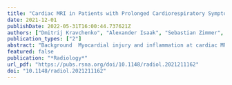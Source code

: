 ```yaml
---
title: "Cardiac MRI in Patients with Prolonged Cardiorespiratory Symptoms                     after Mild to Moderate COVID-19"
date: 2021-12-01
publishDate: 2022-05-31T16:00:44.737621Z
authors: ["Dmitrij Kravchenko", "Alexander Isaak", "Sebastian Zimmer", "Narine Mesropyan", "Matthäus Reinert", "Anton Faron", "Claus C. Pieper", "Annkristin Heine", "Markus Velten", "Jacob Nattermann", "Daniel Kuetting", "Georg D. Duerr", "Ulrike I. Attenberger", "Julian A. Luetkens"]
publication_types: ["2"]
abstract: "Background  Myocardial injury and inflammation at cardiac MRI in patients with COVID-19 have been described in recent publications. Concurrently, a chronic COVID-19 syndrome (CCS) after SARS-CoV-2 infection has been observed and manifests with symptoms such as fatigue and exertional dyspnea.  Purpose  To explore the relationship between CCS and myocardial injury and inflammation as an underlying cause of the persistent complaints in previously healthy individuals.  Materials and Methods  In this prospective study from January 2021 to April 2021, study participants without known cardiac or pulmonary diseases prior to SARS-CoV-2 infection who had persistent CCS symptoms such as fatigue or exertional dyspnea after convalescence and healthy control participants underwent cardiac MRI. The cardiac MRI protocol included evaluating the T1 and T2 relaxation times, extracellular volume, T2 signal intensity ratio, and late gadolinium enhancement (LGE). Student t tests, Mann-Whitney U tests, and χ2 tests were used for statistical analysis.  Results  Forty-one participants with CCS (mean age, 39 years ± 13 [standard deviation]; 18 men) and 42 control participants (mean age, 39 years ± 16; 26 men) were evaluated. The median time between the initial incidence of mild to moderate COVID-19 not requiring hospitalization and undergoing cardiac MRI was 103 days (interquartile range, 88–158 days). Troponin T levels were normal. Parameters indicating myocardial inflammation and edema were comparable between participants with CCS and control participants (T1 relaxation times: 978 msec ± 23 vs 971 msec ± 25 [P = .17]; T2 relaxation times: 53 msec ± 2 vs 52 msec ± 2 [P = .47]; T2 signal intensity ratios: 1.6 ± 0.2 vs 1.6 ± 0.3 [P = .10]). Visible myocardial edema was present in none of the participants. Three of 41 (7%) participants with CCS demonstrated nonischemic LGE, whereas no participants in the control group demonstrated nonischemic LGE (0 of 42 [0%]; P = .07). None of the participants fulfilled the 2018 Lake Louise criteria for the diagnosis of myocarditis.  Conclusion  Individuals with chronic COVID-19 syndrome who did not undergo hospitalization for COVID-19 did not demonstrate signs of active myocardial injury or inflammation at cardiac MRI.  © RSNA, 2021  Online supplemental material is available for this article.  See also the editorial by Lima and Bluemke in this issue."
featured: false
publication: "*Radiology*"
url_pdf: "https://pubs.rsna.org/doi/10.1148/radiol.2021211162"
doi: "10.1148/radiol.2021211162"
---
```


